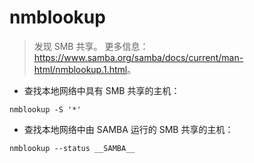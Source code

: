 # nmblookup

> 发现 SMB 共享。
> 更多信息：<https://www.samba.org/samba/docs/current/man-html/nmblookup.1.html>。

- 查找本地网络中具有 SMB 共享的主机：

`nmblookup -S '*'`

- 查找本地网络中由 SAMBA 运行的 SMB 共享的主机：

`nmblookup --status __SAMBA__`